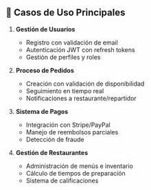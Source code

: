 ## 🧩 Casos de Uso Principales

1. **Gestión de Usuarios**
   - Registro con validación de email
   - Autenticación JWT con refresh tokens
   - Gestión de perfiles y roles

2. **Proceso de Pedidos**
   - Creación con validación de disponibilidad
   - Seguimiento en tiempo real
   - Notificaciones a restaurante/repartidor

3. **Sistema de Pagos**
   - Integración con Stripe/PayPal
   - Manejo de reembolsos parciales
   - Detección de fraude

4. **Gestión de Restaurantes**
   - Administración de menús e inventario
   - Cálculo de tiempos de preparación
   - Sistema de calificaciones